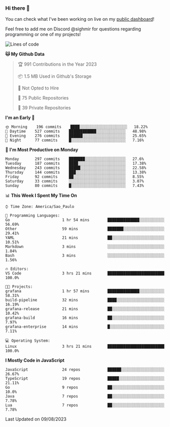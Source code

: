 ### Hi there 👋

<!--
**guicaulada/guicaulada** is a ✨ _special_ ✨ repository because its `README.md` (this file) appears on your GitHub profile.

Here are some ideas to get you started:

- 🔭 I’m currently working on ...
- 🌱 I’m currently learning ...
- 👯 I’m looking to collaborate on ...
- 🤔 I’m looking for help with ...
- 💬 Ask me about ...
- 📫 How to reach me: ...
- 😄 Pronouns: ...
- ⚡ Fun fact: ...
-->

You can check what I've been working on live on my [public dashboard](https://guicaulada.grafana.net/public-dashboards/7b7f644500ec4e6cb5d7a4e7b5ed0dab)!

Feel free to add me on Discord @sighmir for questions regarding programming or one of my projects!

<!--START_SECTION:waka-->
![Lines of code](https://img.shields.io/badge/From%20Hello%20World%20I%27ve%20Written-12.2%20million%20lines%20of%20code-blue)

**🐱 My Github Data** 

> 🏆 991 Contributions in the Year 2023
 > 
> 📦 1.5 MB Used in Github's Storage 
 > 
> 🚫 Not Opted to Hire
 > 
> 📜 75 Public Repositories 
 > 
> 🔑 39 Private Repositories  
 > 
**I'm an Early 🐤** 

```text
🌞 Morning    196 commits    ████░░░░░░░░░░░░░░░░░░░░░   18.22% 
🌆 Daytime    527 commits    ████████████░░░░░░░░░░░░░   48.98% 
🌃 Evening    276 commits    ██████░░░░░░░░░░░░░░░░░░░   25.65% 
🌙 Night      77 commits     █░░░░░░░░░░░░░░░░░░░░░░░░   7.16%

```
📅 **I'm Most Productive on Monday** 

```text
Monday       297 commits    ███████░░░░░░░░░░░░░░░░░░   27.6% 
Tuesday      187 commits    ████░░░░░░░░░░░░░░░░░░░░░   17.38% 
Wednesday    243 commits    █████░░░░░░░░░░░░░░░░░░░░   22.58% 
Thursday     144 commits    ███░░░░░░░░░░░░░░░░░░░░░░   13.38% 
Friday       92 commits     ██░░░░░░░░░░░░░░░░░░░░░░░   8.55% 
Saturday     33 commits     ░░░░░░░░░░░░░░░░░░░░░░░░░   3.07% 
Sunday       80 commits     █░░░░░░░░░░░░░░░░░░░░░░░░   7.43%

```


📊 **This Week I Spent My Time On** 

```text
⌚︎ Time Zone: America/Sao_Paulo

💬 Programming Languages: 
Go                       1 hr 54 mins        ██████████████░░░░░░░░░░░   56.69% 
Other                    59 mins             ███████░░░░░░░░░░░░░░░░░░   29.41% 
YAML                     21 mins             ██░░░░░░░░░░░░░░░░░░░░░░░   10.51% 
Markdown                 3 mins              ░░░░░░░░░░░░░░░░░░░░░░░░░   1.84% 
Bash                     3 mins              ░░░░░░░░░░░░░░░░░░░░░░░░░   1.56%

🔥 Editors: 
VS Code                  3 hrs 21 mins       █████████████████████████   100.0%

🐱‍💻 Projects: 
grafana                  1 hr 57 mins        ██████████████░░░░░░░░░░░   58.31% 
build-pipeline           32 mins             ████░░░░░░░░░░░░░░░░░░░░░   16.19% 
grafana-release          21 mins             ██░░░░░░░░░░░░░░░░░░░░░░░   10.42% 
grafana-build            16 mins             ██░░░░░░░░░░░░░░░░░░░░░░░   7.97% 
grafana-enterprise       14 mins             █░░░░░░░░░░░░░░░░░░░░░░░░   7.11%

💻 Operating System: 
Linux                    3 hrs 21 mins       █████████████████████████   100.0%

```

**I Mostly Code in JavaScript** 

```text
JavaScript               24 repos            ██████░░░░░░░░░░░░░░░░░░░   26.67% 
TypeScript               19 repos            █████░░░░░░░░░░░░░░░░░░░░   21.11% 
Go                       9 repos             ██░░░░░░░░░░░░░░░░░░░░░░░   10.0% 
Java                     7 repos             ██░░░░░░░░░░░░░░░░░░░░░░░   7.78% 
Lua                      7 repos             ██░░░░░░░░░░░░░░░░░░░░░░░   7.78%

```



 Last Updated on 09/08/2023
<!--END_SECTION:waka-->
